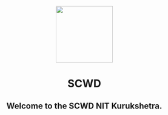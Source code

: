 <p align="center">
  <a href="https://collective.github.io/">
    <img width="150px" src="https://avatars.githubusercontent.com/u/91002410?s=200&v=4">
  </a>
</p>
<h1 align="center">SCWD</h1>
<h2 align="center">Welcome to the SCWD NIT Kurukshetra.</h2>
